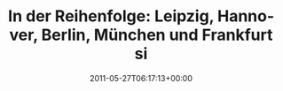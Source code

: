 ---
retweeted: false
source: <a href="http://twitter.com/#!/download/ipad" rel="nofollow">Twitter for iPad</a>
entities:
  hashtags: []
  symbols: []
  user_mentions: []
  urls:
  - url: http://t.co/o9BWGzX
    expanded_url: http://www.sebassetmanagement.de/de/presse/pressebereich/pressemitteilungen/pressemitteilungen-einzelansicht/news/leipzig_hannover_berlin_muenchen_und_frankfurt_sind_die_beliebtesten_buerostandorte_deutschlands/
    display_url: sebassetmanagement.de/de/presse/pres…
    indices:
    - '118'
    - '137'
display_text_range:
- '0'
- '137'
favorite_count: '0'
id_str: '73996159923929088'
truncated: false
retweet_count: '0'
id: '73996159923929088'
possibly_sensitive: false
created_at: Fri May 27 06:17:13 +0000 2011
favorited: false
full_text: 'In der Reihenfolge: Leipzig, Hannover, Berlin, München und Frankfurt sind
  die beliebtesten Bürostandorte Deutschlands'
lang: de
quote_url: http://www.sebassetmanagement.de/de/presse/pressebereich/pressemitteilungen/pressemitteilungen-einzelansicht/news/leipzig_hannover_berlin_muenchen_und_frankfurt_sind_die_beliebtesten_buerostandorte_deutschlands/
tags:
- pesos/twitter
date: '2011-05-27T06:17:13+00:00'
src: https://twitter.com/bascht/status/73996159923929088
original_url: https://twitter.com/bascht/status/73996159923929088
type: twitter_tweet
text: 'In der Reihenfolge: Leipzig, Hannover, Berlin, München und Frankfurt sind die
  beliebtesten Bürostandorte Deutschlands'
title: 'In der Reihenfolge: Leipzig, Hannover, Berlin, München und Frankfurt si'

---